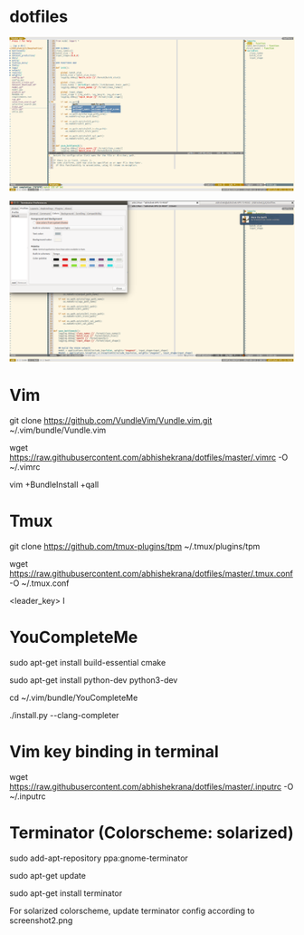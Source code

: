 # dotfiles

![Screenshot](screenshot1.png)

![Screenshot](screenshot2.png)


# Vim
git clone https://github.com/VundleVim/Vundle.vim.git ~/.vim/bundle/Vundle.vim

wget https://raw.githubusercontent.com/abhishekrana/dotfiles/master/.vimrc -O ~/.vimrc

vim +BundleInstall +qall


# Tmux
git clone https://github.com/tmux-plugins/tpm ~/.tmux/plugins/tpm

wget https://raw.githubusercontent.com/abhishekrana/dotfiles/master/.tmux.conf -O ~/.tmux.conf

<leader_key> I


# YouCompleteMe
sudo apt-get install build-essential cmake

sudo apt-get install python-dev python3-dev

cd ~/.vim/bundle/YouCompleteMe

./install.py --clang-completer


# Vim key binding in terminal
wget https://raw.githubusercontent.com/abhishekrana/dotfiles/master/.inputrc -O ~/.inputrc


# Terminator (Colorscheme: solarized)
sudo add-apt-repository ppa:gnome-terminator

sudo apt-get update

sudo apt-get install terminator

For solarized colorscheme, update terminator config according to screenshot2.png

